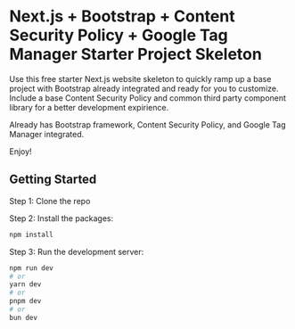 # Next.js + Bootstrap + Content Security Policy + Google Tag Manager Starter Project Skeleton

Use this free starter Next.js website skeleton to quickly ramp up a base project with Bootstrap already integrated and ready for you to customize. Include a base Content Security Policy and common third party component library for a better development expirience.

Already has Bootstrap framework, Content Security Policy, and Google Tag Manager integrated.

Enjoy!

## Getting Started

Step 1: Clone the repo

Step 2: Install the packages:

```bash
npm install
```

Step 3: Run the development server:

```bash
npm run dev
# or
yarn dev
# or
pnpm dev
# or
bun dev
```
